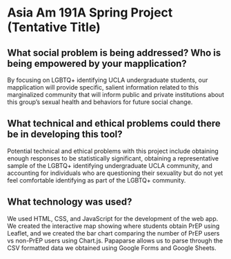 # Asia Am 191A Spring Project (Tentative Title)

## What social problem is being addressed? Who is being empowered by your mapplication?
By focusing on LGBTQ+ identifying UCLA undergraduate students, our mapplication will provide specific, salient information related to this marginalized community that will inform public and private institutions about this group’s sexual health and behaviors for future social change.

## What technical and ethical problems could there be in developing this tool?
Potential technical and ethical problems with this project include obtaining enough responses to be statistically significant, obtaining a representative sample of the LGBTQ+ identifying undergraduate UCLA community, and accounting for individuals who are questioning their sexuality but do not yet feel comfortable identifying as part of the LGBTQ+ community.

## What technology was used?
We used HTML, CSS, and JavaScript for the development of the web app. We created the interactive map showing where students obtain PrEP using Leaflet, and we created the bar chart comparing the number of PrEP users vs non-PrEP users using Chart.js. Papaparse allows us to parse through the CSV formatted data we obtained using Google Forms and Google Sheets.